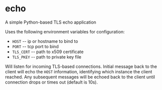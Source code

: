 # echo

A simple Python-based TLS echo application

Uses the following environment variables for configuration:

- `HOST` -- ip or hostname to bind to
- `PORT` -- tcp port to bind
- `TLS_CERT` -- path to x509 certificate
- `TLS_PKEY` -- path to private key file

Will listen for incoming TLS-based connections. Initial message back
to the client will echo the `HOST` information, identifying which
instance the client reached. Any subsequent messages will be echoed
back to the client until connection drops or times out (default is
10s).
